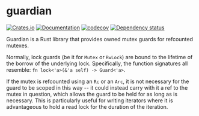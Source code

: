 # guardian

[![Crates.io](https://img.shields.io/crates/v/guardian.svg)](https://crates.io/crates/guardian)
[![Documentation](https://docs.rs/guardian/badge.svg)](https://docs.rs/guardian/)
[![codecov](https://codecov.io/gh/jonhoo/guardian/branch/main/graph/badge.svg?token=QvqtrRS7lf)](https://codecov.io/gh/jonhoo/guardian)
[![Dependency status](https://deps.rs/repo/github/jonhoo/guardian/status.svg)](https://deps.rs/repo/github/jonhoo/guardian)

Guardian is a Rust library that provides owned mutex guards for refcounted mutexes.

Normally, lock guards (be it for `Mutex` or `RwLock`) are bound to the lifetime of the borrow
of the underlying lock. Specifically, the function signatures all resemble:
`fn lock<'a>(&'a self) -> Guard<'a>`.

If the mutex is refcounted using an `Rc` or an `Arc`, it is not necessary for the guard to be
scoped in this way -- it could instead carry with it a ref to the mutex in question, which
allows the guard to be held for as long as is necessary. This is particularly useful for
writing iterators where it is advantageous to hold a read lock for the duration of the
iteration.
